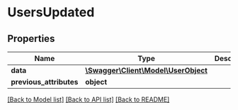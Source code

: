 # UsersUpdated

## Properties
Name | Type | Description | Notes
------------ | ------------- | ------------- | -------------
**data** | [**\Swagger\Client\Model\UserObject**](UserObject.md) |  | [optional] 
**previous_attributes** | **object** |  | [optional] 

[[Back to Model list]](../../README.md#documentation-for-models) [[Back to API list]](../../README.md#documentation-for-api-endpoints) [[Back to README]](../../README.md)

